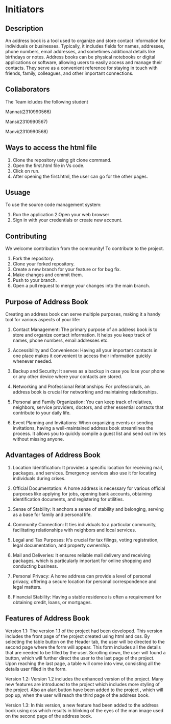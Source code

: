 # Initiators 

## Description
An address book is a tool used to organize and store contact information for individuals or businesses. Typically, it includes fields for names, addresses, phone numbers, email addresses, and sometimes additional details like birthdays or notes. Address books can be physical notebooks or digital applications or software, allowing users to easily access and manage their contacts. They serve as a convenient reference for staying in touch with friends, family, colleagues, and other important connections.


## Collaborators
The Team icludes the following student

Mannat(2310990566)

Mansi(2310990567)

Manvi(2310990568)

## Ways to access the html file

1. Clone the repository using git clone command.
2. Open the first.html file in Vs code.
3. Click on run.
4. After opening the first.html, the user can go for the other pages.

## Usuage 
To use the source code management system:

1. Run the application
2.Open your web browser
3. Sign in with your credentials or create new account.

## Contributing
We welcome contribution from the community! To contribute to the project.

1. Fork the repository.
2. Clone your forked repository.
3. Create a new branch for your feature or for bug fix.
4. Make changes and commit them.
5. Push to your branch.
6. Open a pull request to merge your changes into the main branch.

## Purpose of Address Book

 Creating an address book can serve multiple purposes, making it a handy tool for various aspects of your life:

1. Contact Management: The primary purpose of an address book is to store and organize contact information. It helps you keep track of names, phone numbers, email addresses etc.

2. Accessibility and Convenience: Having all your important contacts in one place makes it convenient to access their information quickly whenever needed.

3. Backup and Security: It serves as a backup in case you lose your phone or any other device where your contacts are stored.
   
4. Networking and Professional Relationships: For professionals, an address book is crucial for networking and maintaining relationships. 

5. Personal and Family Organization: You can keep track of relatives, neighbors, service providers, doctors, and other essential contacts that contribute to your daily life.

8. Event Planning and Invitations: When organizing events or sending invitations, having a well-maintained address book streamlines the process. It allows you to quickly compile a guest list and send out invites without missing anyone.

## Advantages of Address Book

1. Location Identification: It provides a specific location for receiving mail, packages, and services. Emergency services also use it for locating individuals during crises.

2. Official Documentation: A home address is necessary for various official purposes like applying for jobs, opening bank accounts, obtaining identification documents, and registering for utilities.

3. Sense of Stability: It anchors a sense of stability and belonging, serving as a base for family and personal life.

4. Community Connection: It ties individuals to a particular community, facilitating relationships with neighbors and local services.

5. Legal and Tax Purposes: It's crucial for tax filings, voting registration, legal documentation, and property ownership.

6. Mail and Deliveries: It ensures reliable mail delivery and receiving packages, which is particularly important for online shopping and conducting business.

7. Personal Privacy: A home address can provide a level of personal privacy, offering a secure location for personal correspondence and legal matters.

8. Financial Stability: Having a stable residence is often a requirement for obtaining credit, loans, or mortgages.

## Features of Address Book

Version 1.1: The version 1.1 of the project had been developed. This version includes the front page of the project created using html and css. By selecting the table button on the  Header tab, the user will be directed to the second page where the form will appear. This form includes all the details that are needed to be filled by the user. Scrolling down, the user will found a button, which will further direct the user to the last page of the project. Upon reaching the last page, a table will come into view, consisting all the details user filled in the form.

Version 1.2: Version 1.2 includes the enhanced version of the project. Many new features are introduced to the project which includes more styling of the project. Also an alart button have been added to the project , which will pop up, when the user will reach the third page of the address book.     

Version 1.3: In this version, a new feature had been added to the address book using css which results in blinking of the eyes of the man image used on the second page of the address book.








